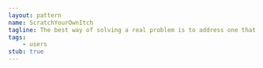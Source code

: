 ```yaml
---
layout: pattern
name: ScratchYourOwnItch
tagline: The best way of solving a real problem is to address one that you actually have.
tags:
    - users
stub: true
---
```

